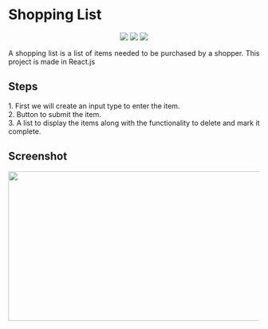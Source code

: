 <h1>Shopping List</h1>
 
<p align="center">
<img src="https://img.shields.io/badge/ShoppingList-red">
<img src="https://img.shields.io/badge/React.js-brightgreen">
<img src="https://badges.frapsoft.com/os/v1/open-source.svg?v=103">
</p>
 
 <p align="justify">
A shopping list is a list of items needed to be purchased by a shopper. This project is made in React.js
 </p>
 
 <h2> Steps</h2> <p align="justify">
1. First we will create an input type to enter the item. <br>
2. Button to submit the item. <br>
3. A list to display the items along with the functionality to delete and mark it complete. <br>
 </p>
 
<h2> Screenshot</h2>  <p align="justify">
<img width="600" height="300" src="https://github.com/atumat/Dev-Geeks/assets/116307514/b89132ce-0d1f-4405-90ee-aad12c9c6d90">

</p>
   
